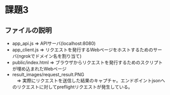 # 課題3
## ファイルの説明
- app_api.js => APIサーバ(localhost:8080) 
- app_client.js => リクエストを発行するWebページをホストするためのサーバ(ngrokでドメイン名を割り当て)
- public/index.html => ブラウザからリクエストを発行するためのスクリプトが埋め込まれたWebページ
- result_images/request_result.PNG  
　=> 実際にリクエストを送信した結果のキャプチャ。エンドポイントjsonへのリクエストに対してpreflightリクエストが発生している。
